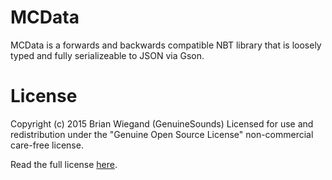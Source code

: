 # MCData
MCData is a forwards and backwards compatible NBT library that is loosely typed and fully serializeable to JSON via Gson.

License
=======
Copyright (c) 2015 Brian Wiegand (GenuineSounds)
Licensed for use and redistribution under the "Genuine Open Source License" non-commercial care-free license.

Read the full license [here](LICENSE.md).
